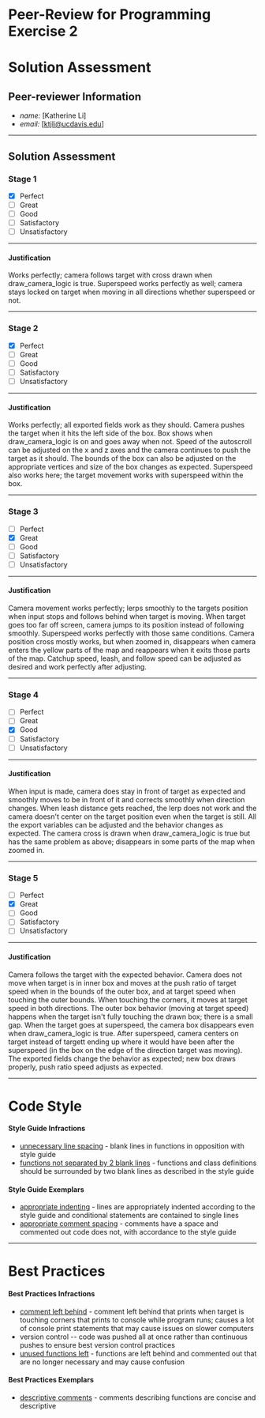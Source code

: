 # Peer-Review for Programming Exercise 2 #

# Solution Assessment #

## Peer-reviewer Information

* *name:* [Katherine Li] 
* *email:* [ktjli@ucdavis.edu]
___

## Solution Assessment ##

### Stage 1 ###

- [x] Perfect
- [ ] Great
- [ ] Good
- [ ] Satisfactory
- [ ] Unsatisfactory

___
#### Justification ##### 
Works perfectly; camera follows target with cross drawn when draw_camera_logic is true. Superspeed works perfectly as well; camera stays locked on target when moving in all directions whether superspeed or not.
___
### Stage 2 ###

- [x] Perfect
- [ ] Great
- [ ] Good
- [ ] Satisfactory
- [ ] Unsatisfactory

___
#### Justification ##### 
Works perfectly; all exported fields work as they should. Camera pushes the target when it hits the left side of the box. Box shows when draw_camera_logic is on and goes away when not. Speed of the autoscroll can be adjusted on the x and z axes and the camera continues to push the target as it should. The bounds of the box can also be adjusted on the appropriate vertices and size of the box changes as expected. Superspeed also works here; the target movement works with superspeed within the box.
___
### Stage 3 ###

- [ ] Perfect
- [x] Great
- [ ] Good
- [ ] Satisfactory
- [ ] Unsatisfactory

___
#### Justification ##### 
Camera movement works perfectly; lerps smoothly to the targets position when input stops and follows behind when target is moving. When target goes too far off screen, camera jumps to its position instead of following smoothly. Superspeed works perfectly with those same conditions. Camera position cross mostly works, but when zoomed in, disappears when camera enters the yellow parts of the map and reappears when it exits those parts of the map. Catchup speed, leash, and follow speed can be adjusted as desired and work perfectly after adjusting.  
___
### Stage 4 ###

- [ ] Perfect
- [ ] Great
- [x] Good
- [ ] Satisfactory
- [ ] Unsatisfactory

___
#### Justification ##### 
When input is made, camera does stay in front of target as expected and smoothly moves to be in front of it and corrects smoothly when direction changes. When leash distance gets reached, the lerp does not work and the camera doesn't center on the target position even when the target is still. All the export variables can be adjusted and the behavior changes as expected. The camera cross is drawn when draw_camera_logic is true but has the same problem as above; disappears in some parts of the map when zoomed in. 
___
### Stage 5 ###

- [ ] Perfect
- [x] Great
- [ ] Good
- [ ] Satisfactory
- [ ] Unsatisfactory

___
#### Justification ##### 
Camera follows the target with the expected behavior. Camera does not move when target is in inner box and moves at the push ratio of target speed when in the bounds of the outer box, and at target speed when touching the outer bounds. When touching the corners, it moves at target speed in both directions. The outer box behavior (moving at target speed) happens when the target isn't fully touching the drawn box; there is a small gap. When the target goes at superspeed, the camera box disappears even when draw_camera_logic is true. After superspeed, camera centers on target instead of targett ending up where it would have been after the superspeed (in the box on the edge of the direction target was moving). The exported fields change the behavior as expected; new box draws properly, push ratio speed adjusts as expected.
___
# Code Style #

#### Style Guide Infractions ####
* [unnecessary line spacing](https://github.com/ensemble-ai/exercise-2-camera-control-ccc2d8850/blob/986925644c5f91239c6e46821cf26dee20247fb4/Obscura/scripts/camera_controllers/lock_lerp_smoothing.gd#L16) - blank lines in functions in opposition with style guide
* [functions not separated by 2 blank lines](https://github.com/ensemble-ai/exercise-2-camera-control-ccc2d8850/blob/986925644c5f91239c6e46821cf26dee20247fb4/Obscura/scripts/camera_controllers/horizontal_auto_scroll.gd#L13C1-L14C1) - functions and class definitions should be surrounded by two blank lines as described in the style guide

#### Style Guide Exemplars ####
* [appropriate indenting](https://github.com/ensemble-ai/exercise-2-camera-control-ccc2d8850/blob/986925644c5f91239c6e46821cf26dee20247fb4/Obscura/scripts/camera_controllers/position_lock_camera.gd#L14) - lines are appropriately indented according to the style guide and conditional statements are contained to single lines
* [appropriate comment spacing](https://github.com/ensemble-ai/exercise-2-camera-control-ccc2d8850/blob/986925644c5f91239c6e46821cf26dee20247fb4/Obscura/scripts/camera_controllers/lerp_smoothing_target_focus.gd#L96) - comments have a space and commented out code does not, with accordance to the style guide
___

# Best Practices #


#### Best Practices Infractions ####
* [comment left behind](https://github.com/ensemble-ai/exercise-2-camera-control-ccc2d8850/blob/b9e71584e9375f49ca04c8109507db2f4e0f4922/Obscura/scripts/camera_controllers/four_way_speedup_push_zone.gd#L89) - comment left behind that prints when target is touching corners that prints to console while program runs; causes a lot of console print statements that may cause issues on slower computers
* version control -- code was pushed all at once rather than continuous pushes to ensure best version control practices
* [unused functions left](https://github.com/ensemble-ai/exercise-2-camera-control-ccc2d8850/blob/b9e71584e9375f49ca04c8109507db2f4e0f4922/Obscura/scripts/camera_controllers/four_way_speedup_push_zone.gd#L55) - functions are left behind and commented out that are no longer necessary and may cause confusion

#### Best Practices Exemplars ####
* [descriptive comments](https://github.com/ensemble-ai/exercise-2-camera-control-ccc2d8850/blob/b9e71584e9375f49ca04c8109507db2f4e0f4922/Obscura/scripts/camera_controllers/four_way_speedup_push_zone.gd#L61C1-L62C1) - comments describing functions are concise and descriptive
